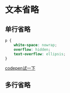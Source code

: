 # 文本省略

## 单行省略
```css
p {
    white-space: nowrap;
    overflow: hidden;
    text-overflow: ellipsis;
}
```
[codepen试一下](https://codepen.io/vickizheng7/pen/LMLmBW)
## 多行省略
